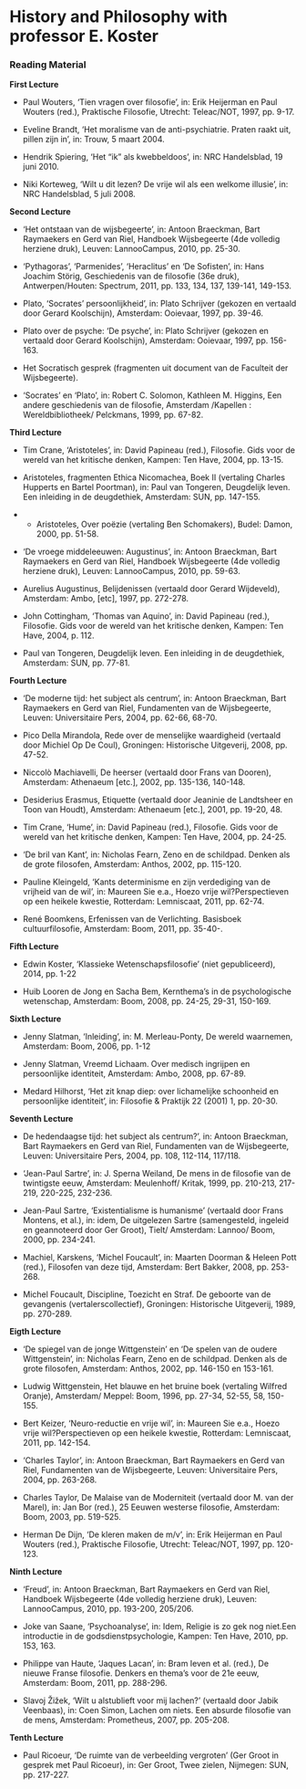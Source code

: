 # History and Philosophy with professor E. Koster

### Reading Material
__First Lecture__
- Paul Wouters, ‘Tien vragen over filosofie’, in: Erik Heijerman en Paul Wouters (red.),
Praktische Filosofie, Utrecht: Teleac/NOT, 1997, pp. 9-17.

- Eveline Brandt, ‘Het moralisme van de anti-psychiatrie. Praten raakt uit, pillen zijn in’, in: Trouw, 5 maart 2004.

- Hendrik Spiering, ‘Het “ik” als kwebbeldoos’, in: NRC Handelsblad, 19 juni 2010.    

- Niki Korteweg, ‘Wilt u dit lezen? De vrije wil als een welkome illusie’, in: NRC Handelsblad, 5 juli 2008.

__Second Lecture__ 
- ‘Het ontstaan van de wijsbegeerte’, in: Antoon Braeckman, Bart Raymaekers en Gerd van Riel,
Handboek Wijsbegeerte (4de volledig herziene druk), Leuven: LannooCampus, 2010, pp. 25-30.

- ‘Pythagoras’, ‘Parmenides’, ‘Heraclitus’ en ‘De Sofisten’, in: Hans Joachim Störig,
Geschiedenis van de filosofie (36e druk), Antwerpen/Houten: Spectrum, 2011,
pp. 133, 134, 137, 139-141, 149-153.

- Plato, ‘Socrates’ persoonlijkheid’, in: Plato Schrijver (gekozen en vertaald door  Gerard Koolschijn), Amsterdam: Ooievaar, 1997, pp. 39-46.

- Plato over de psyche: ‘De psyche’, in: Plato Schrijver (gekozen en vertaald door Gerard Koolschijn), Amsterdam: Ooievaar, 1997, pp. 156-163.

- Het Socratisch gesprek (fragmenten uit document van de Faculteit der Wijsbegeerte).

- ‘Socrates’ en ‘Plato’, in: Robert C. Solomon, Kathleen M. Higgins, Een andere geschiedenis
van de filosofie, Amsterdam /Kapellen : Wereldbibliotheek/ Pelckmans, 1999, pp. 67-82.

__Third Lecture__
- Tim Crane, ‘Aristoteles’, in: David Papineau (red.), Filosofie. Gids voor de wereld van
het kritische denken, Kampen: Ten Have, 2004, pp. 13-15.

- Aristoteles, fragmenten Ethica Nicomachea, Boek II (vertaling Charles Hupperts en Bartel Poortman), in: Paul van Tongeren, Deugdelijk leven. Een inleiding in de deugdethiek, Amsterdam: SUN, pp. 147-155.

- - Aristoteles, Over poëzie (vertaling Ben Schomakers), Budel: Damon, 2000, pp. 51-58.

- ‘De vroege middeleeuwen: Augustinus’, in: Antoon Braeckman, Bart Raymaekers en Gerd van Riel,
Handboek Wijsbegeerte (4de volledig herziene druk), Leuven: LannooCampus, 2010, pp. 59-63.

- Aurelius Augustinus, Belijdenissen (vertaald door Gerard Wijdeveld), Amsterdam: Ambo, [etc], 1997, pp. 272-278.

- John Cottingham, ‘Thomas van Aquino’, in: David Papineau (red.), Filosofie. Gids voor de wereld van
het kritische denken, Kampen: Ten Have, 2004, p. 112.
  
- Paul van Tongeren, Deugdelijk leven. Een inleiding in de deugdethiek, Amsterdam: SUN, pp. 77-81.

__Fourth Lecture__
- ‘De moderne tijd: het subject als centrum’, in: Antoon Braeckman, Bart Raymaekers en Gerd van Riel,
Fundamenten van de Wijsbegeerte, Leuven: Universitaire Pers, 2004, pp. 62-66, 68-70.

- Pico Della Mirandola, Rede over de menselijke waardigheid (vertaald door Michiel Op De Coul), Groningen: Historische Uitgeverij, 2008, pp. 47-52.

- Niccolò Machiavelli, De heerser (vertaald door Frans van Dooren), Amsterdam: Athenaeum [etc.], 2002, pp. 135-136, 140-148.

- Desiderius Erasmus, Etiquette (vertaald door Jeaninie de Landtsheer en Toon van Houdt), Amsterdam: Athenaeum [etc.], 2001, pp. 19-20, 48.

- Tim Crane, ‘Hume’, in: David Papineau (red.), Filosofie. Gids voor de wereld van het kritische denken, Kampen: Ten Have, 2004, pp. 24-25.

- ‘De bril van Kant’, in: Nicholas Fearn, Zeno en de schildpad. Denken als de grote filosofen, Amsterdam: Anthos, 2002, pp. 115-120.

- Pauline Kleingeld, ‘Kants determinisme en zijn verdediging van de vrijheid van de wil’,  in: Maureen Sie e.a., Hoezo vrije wil?Perspectieven op een heikele kwestie, Rotterdam: Lemniscaat, 2011, pp. 62-74.

- René Boomkens, Erfenissen van de Verlichting. Basisboek cultuurfilosofie, Amsterdam: Boom, 2011, pp. 35-40-.

__Fifth Lecture__
- Edwin Koster, ‘Klassieke Wetenschapsfilosofie’ (niet gepubliceerd), 2014, pp. 1-22

- Huib Looren de Jong en Sacha Bem, Kernthema’s in de psychologische wetenschap, Amsterdam: Boom, 2008, pp. 24-25, 29-31, 150-169.

__Sixth Lecture__
- Jenny Slatman, ‘Inleiding’, in: M. Merleau-Ponty, De wereld waarnemen, Amsterdam: Boom, 2006, pp. 1-12

- Jenny Slatman, Vreemd Lichaam. Over medisch ingrijpen en persoonlijke identiteit, Amsterdam: Ambo, 2008, pp. 67-89.

- Medard Hilhorst, ‘Het zit knap diep: over lichamelijke schoonheid en persoonlijke identiteit’, in: Filosofie & Praktijk 22 (2001) 1, pp. 20-30.

__Seventh Lecture__
- De hedendaagse tijd: het subject als centrum?’, in: Antoon Braeckman, Bart Raymaekers en Gerd van Riel,
Fundamenten van de Wijsbegeerte, Leuven: Universitaire Pers, 2004, pp. 108, 112-114, 117/118.

- ‘Jean-Paul Sartre’, in: J. Sperna Weiland, De mens in de filosofie van de twintigste eeuw, Amsterdam: Meulenhoff/ Kritak, 1999, pp. 210-213, 217-219, 220-225, 232-236.

- Jean-Paul Sartre, ‘Existentialisme is humanisme’ (vertaald door Frans Montens, et al.), in: idem, De uitgelezen Sartre (samengesteld, ingeleid en geannoteerd door Ger Groot), Tielt/ Amsterdam: Lannoo/ Boom, 2000, pp. 234-241.

- Machiel, Karskens, ‘Michel Foucault’, in: Maarten Doorman & Heleen Pott (red.), Filosofen van deze tijd, Amsterdam: Bert Bakker, 2008, pp. 253-268.

- Michel Foucault, Discipline, Toezicht en Straf. De geboorte van de gevangenis (vertalerscollectief), Groningen: Historische Uitgeverij, 1989, pp. 270-289.

__Eigth Lecture__
- ‘De spiegel van de jonge Wittgenstein’ en ‘De spelen van de oudere Wittgenstein’, in: Nicholas Fearn,
Zeno en de schildpad. Denken als de grote filosofen, Amsterdam: Anthos, 2002, pp. 146-150 en 153-161.
 
- Ludwig Wittgenstein, Het blauwe en het bruine boek (vertaling Wilfred Oranje), Amsterdam/ Meppel: Boom, 1996, pp. 27-34, 52-55, 58, 150-155.

- Bert Keizer, ‘Neuro-reductie en vrije wil’, in: Maureen Sie e.a., Hoezo vrije wil?Perspectieven op een heikele kwestie, Rotterdam: Lemniscaat, 2011, pp. 142-154.

- ‘Charles Taylor’, in: Antoon Braeckman, Bart Raymaekers en Gerd van Riel, Fundamenten van de Wijsbegeerte, Leuven: Universitaire Pers, 2004, pp. 263-268.

- Charles Taylor, De Malaise van de Moderniteit (vertaald door M. van der Marel), in: Jan Bor (red.), 25 Eeuwen westerse filosofie, Amsterdam: Boom, 2003, pp. 519-525. 

- Herman De Dijn, ‘De kleren maken de m/v’, in: Erik Heijerman en Paul Wouters (red.),   Praktische Filosofie, Utrecht: Teleac/NOT, 1997, pp. 120-123.

__Ninth Lecture__
- ‘Freud’, in: Antoon Braeckman, Bart Raymaekers en Gerd van Riel, Handboek Wijsbegeerte (4de volledig herziene druk), Leuven: LannooCampus, 2010, pp. 193-200, 205/206.

- Joke van Saane, ‘Psychoanalyse’, in: Idem, Religie is zo gek nog niet.Een introductie in de godsdienstpsychologie, Kampen: Ten Have, 2010, pp. 153, 163.

- Philippe van Haute, ‘Jaques Lacan’, in: Bram Ieven et al. (red.), De nieuwe Franse filosofie. Denkers en thema’s voor de 21e eeuw, Amsterdam: Boom, 2011, pp. 288-296.

- Slavoj Žižek, ‘Wilt u alstublieft voor mij lachen?’ (vertaald door Jabik Veenbaas), in: Coen Simon, Lachen om niets.  Een absurde filosofie van de mens, Amsterdam: Prometheus, 2007, pp. 205-208.

__Tenth Lecture__
- Paul Ricoeur, ‘De ruimte van de verbeelding vergroten’ (Ger Groot in gesprek met Paul Ricoeur), in: Ger Groot, Twee zielen, Nijmegen: SUN, pp. 217-227.
